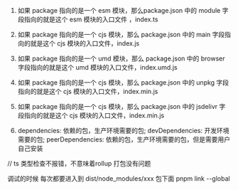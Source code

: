 1. 如果 package 指向的是一个 esm 模块，那么package.json 中的 module 字段指向的就是这个 esm 模块的入口文件 ，index.ts
2. 如果 package 指向的是一个 cjs 模块，那么 package.json 中的 main 字段指向的就是这个 cjs 模块的入口文件，index.js
3. 如果 package 指向的是一个 umd 模块，那么 package.json 中的 browser 字段指向的就是这个 umd 模块的入口文件，index.umd.js
4. 如果 package 指向的是一个 cjs 模块，那么 package.json 中的 unpkg 字段指向的就是这个 cjs 模块的入口文件，index.min.js
5. 如果 package 指向的是一个 cjs 模块，那么 package.json 中的 jsdelivr 字段指向的就是这个 cjs 模块的入口文件，index.min.js

6. dependencies: 依赖的包，生产环境需要的包; devDependencies: 开发环境需要的包; peerDependencies: 依赖的包，生产环境需要的包，但是需要用户自己安装

// ts 类型检查不报错，不意味着rollup 打包没有问题

调试的时候 每次都要进入到 dist/node_modules/xxx 包下面 pnpm link --global
